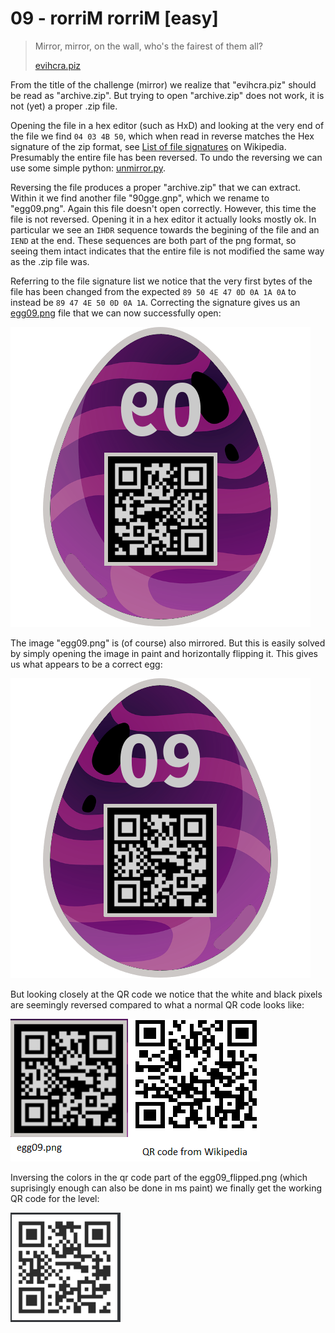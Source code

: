# 09 - rorriM rorriM [easy]

> Mirror, mirror, on the wall, who's the fairest of them all?
>
> [evihcra.piz](evihcra.piz)


From the title of the challenge (mirror) we realize that "evihcra.piz" should be
read as "archive.zip". But trying to open "archive.zip" does not work, it is not
(yet) a proper .zip file.

Opening the file in a hex editor (such as HxD) and looking at the very end of the
file we find `04 03 4B 50`, which when read in reverse matches the Hex signature
of the zip format, see [List of file signatures](https://en.wikipedia.org/wiki/List_of_file_signatures)
on Wikipedia. Presumably the entire file has been reversed. To undo the reversing
we can use some simple python: [unmirror.py](unmirror.py).

Reversing the file produces a proper "archive.zip" that we can extract. Within it
we find another file "90gge.gnp", which we rename to "egg09.png". Again this file
doesn't open correctly. However, this time the file is not reversed. Opening it in
a hex editor it actually looks mostly ok. In particular we see an `IHDR` sequence
towards the begining of the file and an `IEND` at the end. These sequences are both
part of the png format, so seeing them intact indicates that the entire file is not
modified the same way as the .zip file was.

Referring to the file signature list we notice that the very first bytes of the file
has been changed from the expected `89 50 4E 47 0D 0A 1A 0A` to instead be
`89 47 4E 50 0D 0A 1A`. Correcting the signature gives us an [egg09.png](egg09.png)
file that we can now successfully open:

![egg09.png](egg09.png)

The image "egg09.png" is (of course) also mirrored. But this is easily solved by
simply opening the image in paint and horizontally flipping it. This gives us
what appears to be a correct egg:

![egg09_flipped.png](egg09_flipped.png)

But looking closely at the QR code we notice that the white and black pixels are
seemingly reversed compared to what a normal QR code looks like:

![qr_code_comp.png](qr_code_comp.png)

Inversing the colors in the qr code part of the egg09_flipped.png (which
suprisingly enough can also be done in ms paint) we finally get the working QR
code for the level:

![egg09_flipped_inversed_qr.png](egg09_flipped_inversed_qr.png)
